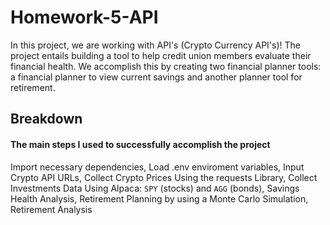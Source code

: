 # Homework-5-API
In this project, we are working with API's (Crypto Currency API's)!  The project entails building a tool to help credit union members evaluate their financial health.  We accomplish this by creating two financial planner tools: a financial planner to view current savings and another planner tool for retirement.  

## Breakdown
#### The main steps I used to successfully accomplish the project
Import necessary dependencies,
Load .env enviroment variables,
Input Crypto API URLs,
Collect Crypto Prices Using the requests Library,
Collect Investments Data Using Alpaca: `SPY` (stocks) and `AGG` (bonds),
Savings Health Analysis,
Retirement Planning by using a Monte Carlo Simulation,
Retirement Analysis
